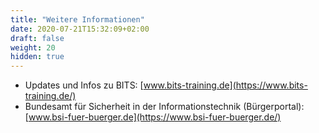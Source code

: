 ```yaml
---
title: "Weitere Informationen"
date: 2020-07-21T15:32:09+02:00
draft: false
weight: 20
hidden: true
---
```


- Updates und Infos zu BITS: [www.bits-training.de](https://www.bits-training.de/)
- Bundesamt für Sicherheit in der Informationstechnik (Bürgerportal): [www.bsi-fuer-buerger.de](https://www.bsi-fuer-buerger.de/)
